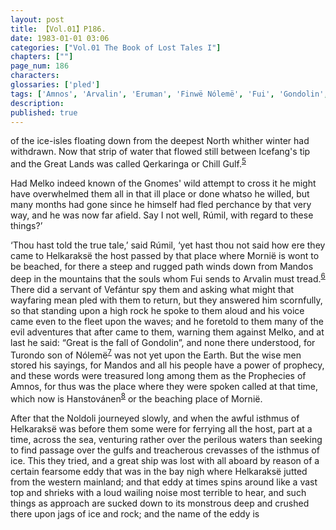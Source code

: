 ```yaml
---
layout: post
title: 【Vol.01】P186.
date: 1983-01-01 03:06
categories: ["Vol.01 The Book of Lost Tales I"]
chapters: [""]
page_num: 186
characters: 
glossaries: ['pled']
tags: ['Amnos', 'Arvalin', 'Eruman', 'Finwë Nólemë', 'Fui', 'Gondolin', 'Gnomes', 'Hanstovánen', 'Great Lands', 'Helkaraksë', 'Icefang']
description: 
published: true
---
```


<p style="text-indent: 0;">
of the ice-isles floating down from the deepest North whither winter had withdrawn. Now that strip of water that flowed still between Icefang's tip and the Great Lands was called Qerkaringa or Chill Gulf.<SUP><a href="{{site.baseurl}}/vol01-p189">5</a></SUP>
</p>

Had Melko indeed known of the Gnomes' wild attempt to cross it he might have overwhelmed them all in that ill place or done whatso he willed, but many months had gone since he himself had fled perchance by that very way, and he was now far afield. Say I not well, Rúmil, with regard to these things?’

‘Thou hast told the true tale,’ said Rúmil, ‘yet hast thou not said how ere they came to Helkaraksë the host passed by that place where Mornië is wont to be beached, for there a steep and rugged path winds down from Mandos deep in the mountains that the souls whom Fui sends to Arvalin must tread.<SUP>[6]({{site.baseurl}}/vol01-p189)</SUP> There did a servant of Vefántur spy them and asking what might that wayfaring mean pled with them to return, but they answered him scornfully, so that standing upon a high rock he spoke to them aloud and his voice came even to the fleet upon the waves; and he foretold to them many of the evil adventures that after came to them, warning them against Melko, and at last he said: “Great is the fall of Gondolin”, and none there understood, for Turondo son of Nólemë<SUP>[7]({{site.baseurl}}/vol01-p189)</SUP> was not yet upon the Earth. But the wise men stored his sayings, for Mandos and all his people have a power of prophecy, and these words were treasured long among them as the Prophecies of Amnos, for thus was the place where they were spoken called at that time, which now is Hanstovánen<SUP>[8]({{site.baseurl}}/vol01-p189)</SUP> or the beaching place of Mornië.

After that the Noldoli journeyed slowly, and when the awful isthmus of Helkaraksë was before them some were for ferrying all the host, part at a time, across the sea, venturing rather over the perilous waters than seeking to find passage over the gulfs and treacherous crevasses of the isthmus of ice. This they tried, and a great ship was lost with all aboard by reason of a certain fearsome eddy that was in the bay nigh where Helkaraksë jutted from the western mainland; and that eddy at times spins around like a vast top and shrieks with a loud wailing noise most terrible to hear, and such things as approach are sucked down to its monstrous deep and crushed there upon jags of ice and rock; and the name of the eddy is


